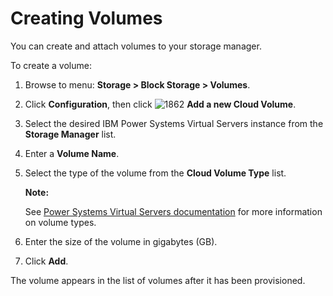 # Creating Volumes

You can create and attach volumes to your storage manager.

To create a volume:

1.  Browse to menu: **Storage > Block Storage > Volumes**.

2.  Click **Configuration**, then click ![1862](../images/1862.png) **Add a new Cloud Volume**.

3.  Select the desired IBM Power Systems Virtual Servers instance from the **Storage Manager** list.

4.  Enter a **Volume Name**.

5.  Select the type of the volume from the **Cloud Volume Type** list.

    **Note:**

    See [Power Systems Virtual Servers documentation](https://cloud.ibm.com/docs/power-iaas?topic=power-iaas-power-iaas-faqs#storage)
    for more information on volume types.

6.  Enter the size of the volume in gigabytes (GB).

7.  Click **Add**.

The volume appears in the list of volumes after it has been provisioned.
